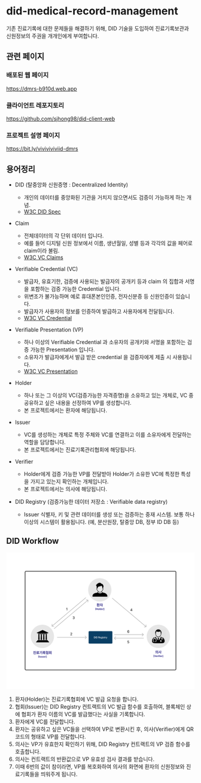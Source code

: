 # did-medical-record-management

기존 진료기록에 대한 문제들을 해결하기 위해, DID 기술을 도입하여 진료기록보관과 신원정보의 주권을 개개인에게 부여합니다.

## 관련 페이지

### 배포된 웹 페이지
https://dmrs-b910d.web.app
### 클라이언트 레포지토리
https://github.com/sjhong98/did-client-web
### 프로젝트 설명 페이지
https://bit.ly/viviviviviid-dmrs

## 용어정리

- DID (탈중앙화 신원증명 : Decentralized Identity)
    - 개인의 데이터를 중앙화된 기관을 거치지 않으면서도 검증이 가능하게 하는 개념.
    - [W3C DID Spec](https://www.w3.org/TR/did-core/)

- Claim
    - 전체데이터의 각 단위 데이터 입니다.
    - 예를 들어 디지털 신원 정보에서 이름, 생년월일, 성별 등과 각각의 값을 페어로 claim이라 불림.
    - [W3C VC Claims](https://www.w3.org/TR/vc-data-model/#claims)

- Verifiable Credential (VC)
    - 발급자, 유효기한, 검증에 사용되는 발급자의 공개키 등과  claim 의 집합과 서명을 포함하는 검증 가능한 Credential 입니다.
    - 위변조가 불가능하며 예로 휴대폰본인인증, 전자신분증 등 신원인증이 있습니다.
    - 발급자가 사용자의 정보를 인증하여 발급하고 사용자에게 전달됩니다.
    - [W3C VC Credential](https://www.w3.org/TR/vc-data-model/#credentials)
    
- Verifiable Presentation (VP)
    - 하나 이상의 Verifiable Credential 과 소유자의 공개키와 서명을 포함하는 검증 가능한 Presentation 입니다.
    - 소유자가 발급자에게서 발급 받은 credential 을 검증자에게 제출 시 사용됩니다.
    - [W3C VC Presentation](https://www.w3.org/TR/vc-data-model/#presentations)

- Holder
    - 하나 또는 그 이상의 VC(검증가능한 자격증명)을 소유하고 있는 개체로, VC 중 공유하고 싶은 내용을 선정하여 VP를 생성합니다.
    - 본 프로젝트에서는 환자에 해당됩니다.

- Issuer
    - VC를 생성하는 개체로 특정 주체와 VC를 연결하고 이를 소유자에게 전달하는 역할을 담당합니다.
    - 본 프로젝트에서는 진료기록관리협회에 해당됩니다.

- Verifier
    - Holder에게 검증 가능한 VP를 전달받아 Holder가 소유한 VC에 특정한 특성을 가지고 있는지 확인하는 개체입니다.
    - 본 프로젝트에서는 의사에 해당됩니다.

-  DID Registry (검증가능한 데이터 저장소 : Verifiable data registry)
    -  Issuer 식별자, 키 및 관련 데이터를 생성 또는 검증하는 중재 시스템. 보통 하나 이상의 시스템이 활용됩니다. (예, 분산원장, 탈중앙 DB, 정부 ID DB 등)


## DID Workflow
![Workflow](images/DID.png)

1. 환자(Holder)는 진료기록협회에 VC 발급 요청을 합니다.
2. 협회(Issuer)는 DID Registry 컨트랙트의 VC 발급 함수를 호출하여, 블록체인 상에 협회가 환자 이름의 VC를 발급했다는 사실을 기록합니다.
3. 환자에게 VC를 전달합니다.
4. 환자는 공유하고 싶은 VC들을 선택하여 VP로 변환시킨 후, 의사(Verifier)에게 QR코드의 형태로 VP를 전달합니다.
5. 의사는 VP가 유효한지 확인하기 위해, DID Registry 컨트랙트의 VP 검증 함수를 호출합니다.
6. 의사는 컨트랙트의 반환값으로 VP 유효성 검사 결과를 받습니다.
7. 이때 6번의 값이 참이라면, VP를 복호화하여 의사의 화면에 환자의 신원정보와 진료기록들을 띄워주게 됩니다.